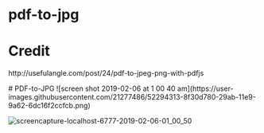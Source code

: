 # pdf-to-jpg
<h1>Credit</h1>
<p>http://usefulangle.com/post/24/pdf-to-jpeg-png-with-pdfjs</p>
# PDF-to-JPG
![screen shot 2019-02-06 at 1 00 40 am](https://user-images.githubusercontent.com/21277486/52294313-8f30d780-29ab-11e9-9a62-6dc16f2ccfcb.png)

![screencapture-localhost-6777-2019-02-06-01_00_50](https://user-images.githubusercontent.com/21277486/52294215-4416c480-29ab-11e9-8adf-0bcbfcc93b44.png)


